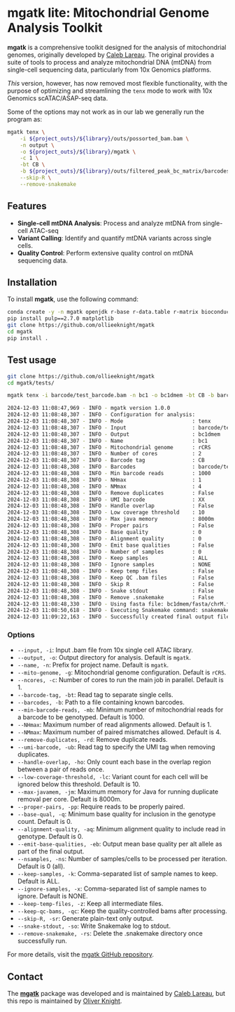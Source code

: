 # mgatk lite: Mitochondrial Genome Analysis Toolkit

**mgatk** is a comprehensive toolkit designed for the analysis of mitochondrial genomes, originally developed by [Caleb Lareau](https://github.com/caleblareau). The original provides a suite of tools to process and analyze mitochondrial DNA (mtDNA) from single-cell sequencing data, particularly from 10x Genomics platforms.  

*This* version, however, has now removed most flexible functionality, with the purpose of optimizing and streamlining the `tenx` mode to work with 10x Genomics scATAC/ASAP-seq data.

Some of the options may not work as in our lab we generally run the program as:

```sh
mgatk tenx \
    -i ${project_outs}/${library}/outs/possorted_bam.bam \
    -n output \
    -o ${project_outs}/${library}/mgatk \
    -c 1 \
    -bt CB \
    -b ${project_outs}/${library}/outs/filtered_peak_bc_matrix/barcodes.tsv \
    --skip-R \
    --remove-snakemake
```

## Features

- **Single-cell mtDNA Analysis**: Process and analyze mtDNA from single-cell ATAC-seq
- **Variant Calling**: Identify and quantify mtDNA variants across single cells.
- **Quality Control**: Perform extensive quality control on mtDNA sequencing data.

## Installation

To install **mgatk**, use the following command:

```sh
conda create -y -n mgatk openjdk r-base r-data.table r-matrix bioconductor-genomicranges bioconductor-summarizedexperiment 
pip install pulp==2.7.0 matplotlib
git clone https://github.com/ollieeknight/mgatk
cd mgatk
pip install .
```

## Test usage

```sh
git clone https://github.com/ollieeknight/mgatk
cd mgatk/tests/

mgatk tenx -i barcode/test_barcode.bam -n bc1 -o bc1dmem -bt CB -b barcode/test_barcodes.txt -c 2

2024-12-03 11:08:47,969 - INFO - mgatk version 1.0.0
2024-12-03 11:08:48,307 - INFO - Configuration for analysis:
2024-12-03 11:08:48,307 - INFO - Mode                      : tenx
2024-12-03 11:08:48,307 - INFO - Input                     : barcode/test_barcode.bam
2024-12-03 11:08:48,307 - INFO - Output                    : bc1dmem
2024-12-03 11:08:48,307 - INFO - Name                      : bc1
2024-12-03 11:08:48,307 - INFO - Mitochondrial genome      : rCRS
2024-12-03 11:08:48,307 - INFO - Number of cores           : 2
2024-12-03 11:08:48,307 - INFO - Barcode tag               : CB
2024-12-03 11:08:48,308 - INFO - Barcodes                  : barcode/test_barcodes.txt
2024-12-03 11:08:48,308 - INFO - Min barcode reads         : 1000
2024-12-03 11:08:48,308 - INFO - NHmax                     : 1
2024-12-03 11:08:48,308 - INFO - NMmax                     : 4
2024-12-03 11:08:48,308 - INFO - Remove duplicates         : False
2024-12-03 11:08:48,308 - INFO - UMI barcode               : XX
2024-12-03 11:08:48,308 - INFO - Handle overlap            : False
2024-12-03 11:08:48,308 - INFO - Low coverage threshold    : 10
2024-12-03 11:08:48,308 - INFO - Max java memory           : 8000m
2024-12-03 11:08:48,308 - INFO - Proper pairs              : False
2024-12-03 11:08:48,308 - INFO - Base quality              : 0
2024-12-03 11:08:48,308 - INFO - Alignment quality         : 0
2024-12-03 11:08:48,308 - INFO - Emit base qualities       : False
2024-12-03 11:08:48,308 - INFO - Number of samples         : 0
2024-12-03 11:08:48,308 - INFO - Keep samples              : ALL
2024-12-03 11:08:48,308 - INFO - Ignore samples            : NONE
2024-12-03 11:08:48,308 - INFO - Keep temp files           : False
2024-12-03 11:08:48,308 - INFO - Keep QC .bam files        : False
2024-12-03 11:08:48,308 - INFO - Skip R                    : False
2024-12-03 11:08:48,308 - INFO - Snake stdout              : False
2024-12-03 11:08:48,308 - INFO - Remove .snakemake         : False
2024-12-03 11:08:48,330 - INFO - Using fasta file: bc1dmem/fasta/chrM.fasta
2024-12-03 11:08:50,618 - INFO - Executing Snakemake command: snakemake --snakefile /home/olive/bin/mgatk/mgatk/bin/snake/Snakefile.tenx --cores 2 --config cfp="bc1dmem/.internal/parseltongue/snake.scatter.yaml" > bc1dmem/logs/snakemake.log 2>&1
2024-12-03 11:09:22,163 - INFO - Successfully created final output files. Analysis complete.
```

### Options

- `--input, -i`: Input .bam file from 10x single cell ATAC library.
- `--output, -o`: Output directory for analysis. Default is `mgatk`.
- `--name, -n`: Prefix for project name. Default is `mgatk`.
- `--mito-genome, -g`: Mitochondrial genome configuration. Default is `rCRS`.
- `--ncores, -c`: Number of cores to run the main job in parallel. Default is 1.
- `--barcode-tag, -bt`: Read tag to separate single cells.
- `--barcodes, -b`: Path to a file containing known barcodes.
- `--min-barcode-reads, -mb`: Minimum number of mitochondrial reads for a barcode to be genotyped. Default is 1000.
- `--NHmax`: Maximum number of read alignments allowed. Default is 1.
- `--NMmax`: Maximum number of paired mismatches allowed. Default is 4.
- `--remove-duplicates, -rd`: Remove duplicate reads.
- `--umi-barcode, -ub`: Read tag to specify the UMI tag when removing duplicates.
- `--handle-overlap, -ho`: Only count each base in the overlap region between a pair of reads once.
- `--low-coverage-threshold, -lc`: Variant count for each cell will be ignored below this threshold. Default is 10.
- `--max-javamem, -jm`: Maximum memory for Java for running duplicate removal per core. Default is 8000m.
- `--proper-pairs, -pp`: Require reads to be properly paired.
- `--base-qual, -q`: Minimum base quality for inclusion in the genotype count. Default is 0.
- `--alignment-quality, -aq`: Minimum alignment quality to include read in genotype. Default is 0.
- `--emit-base-qualities, -eb`: Output mean base quality per alt allele as part of the final output.
- `--nsamples, -ns`: Number of samples/cells to be processed per iteration. Default is 0 (all).
- `--keep-samples, -k`: Comma-separated list of sample names to keep. Default is ALL.
- `--ignore-samples, -x`: Comma-separated list of sample names to ignore. Default is NONE.
- `--keep-temp-files, -z`: Keep all intermediate files.
- `--keep-qc-bams, -qc`: Keep the quality-controlled bams after processing.
- `--skip-R, -sr`: Generate plain-text only output.
- `--snake-stdout, -so`: Write Snakemake log to stdout.
- `--remove-snakemake, -rs`: Delete the .snakemake directory once successfully run.

For more details, visit the [mgatk GitHub repository](https://github.com/caleblareau/mgatk).

## Contact

The [**mgatk**](https://github.com/caleblareau/mgatk) package was developed and is maintained by [Caleb Lareau](https://www.mskcc.org/research/ski/labs/caleb-lareau), but this repo is maintained by [Oliver Knight](https://immunologie.charite.de/metas/person/person/address_detail/oliver_knight/).